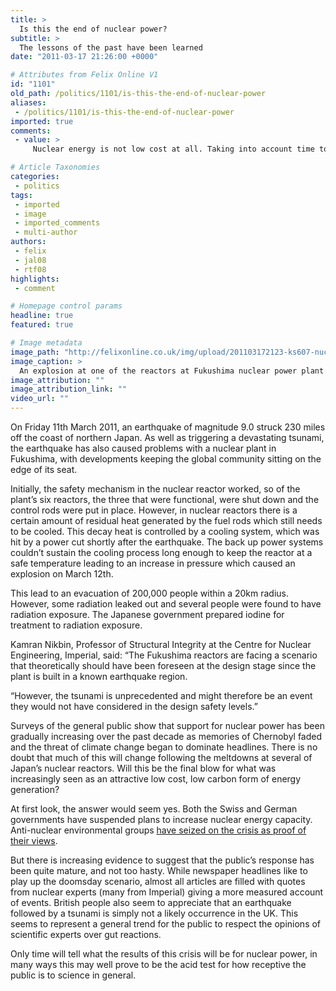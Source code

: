 ```yaml
---
title: >
  Is this the end of nuclear power?
subtitle: >
  The lessons of the past have been learned
date: "2011-03-17 21:26:00 +0000"

# Attributes from Felix Online V1
id: "1101"
old_path: /politics/1101/is-this-the-end-of-nuclear-power
aliases:
 - /politics/1101/is-this-the-end-of-nuclear-power
imported: true
comments:
 - value: >
     Nuclear energy is not low cost at all. Taking into account time to build new plants (10-20 years), costs for dealing with increasing radioactive waste, increasing price of nuclear fuel, and security problems it is <br>far wiser not to invest in new plants but in research <br>for alternative energy sources or alternative nuclear energy production cycles. Thorium seems to provide a much better scenario in terms of safety and nuclear waste amounts but, in my opinion, should be pursued only as alternative to research in renewable energy sources. The latter, when optimized and smartly "networked", will be by far the best option for a viable future.,Nuclear energy is not low cost at all. Taking into account time to build new plants (10-20 years), costs for dealing with increasing radioactive waste, increasing price of nuclear fuel, and security problems it is <br>far wiser not to invest in new plants but in research <br>for alternative energy sources or alternative nuclear energy production cycles. Thorium seems to pro

# Article Taxonomies
categories:
 - politics
tags:
 - imported
 - image
 - imported_comments
 - multi-author
authors:
 - felix
 - jal08
 - rtf08
highlights:
 - comment

# Homepage control params
headline: true
featured: true

# Image metadata
image_path: "http://felixonline.co.uk/img/upload/201103172123-ks607-nucleare.jpg"
image_caption: >
  An explosion at one of the reactors at Fukushima nuclear power plant
image_attribution: ""
image_attribution_link: ""
video_url: ""
---
```


On Friday 11th March 2011, an earthquake of magnitude 9.0 struck 230 miles off the coast of northern Japan. As well as triggering a devastating tsunami, the earthquake has also caused problems with a nuclear plant in Fukushima, with developments keeping the global community sitting on the edge of its seat.

Initially, the safety mechanism in the nuclear reactor worked, so of the plant’s six reactors, the three that were functional, were shut down and the control rods were put in place. However, in nuclear reactors there is a certain amount of residual heat generated by the fuel rods which still needs to be cooled. This decay heat is controlled by a cooling system, which was hit by a power cut shortly after the earthquake. The back up power systems couldn’t sustain the cooling process long enough to keep the reactor at a safe temperature leading to an increase in pressure which caused an explosion on March 12th.

This lead to an evacuation of 200,000 people within a 20km radius. However, some radiation leaked out and several people were found to have radiation exposure. The Japanese government prepared iodine for treatment to radiation exposure.

Kamran Nikbin, Professor of Structural Integrity at the Centre for Nuclear Engineering, Imperial, said: “The Fukushima reactors are facing a scenario that theoretically should have been foreseen at the design stage since the plant is built in a known earthquake region.

“However, the tsunami is unprecedented and might therefore be an event they would not have considered in the design safety levels.”

Surveys of the general public show that support for nuclear power has been gradually increasing over the past decade as memories of Chernobyl faded and the threat of climate change began to dominate headlines. There is no doubt that much of this will change following the meltdowns at several of Japan’s nuclear reactors. Will this be the final blow for what was increasingly seen as an attractive low cost, low carbon form of energy generation?

At first look, the answer would seem yes. Both the Swiss and German governments have suspended plans to increase nuclear energy capacity. Anti-nuclear environmental groups [have seized on the crisis as proof of their views](http://www.guardian.co.uk/commentisfree/2011/mar/14/japan-earthquake-nuclear-germany).

But there is increasing evidence to suggest that the public’s response has been quite mature, and not too hasty. While newspaper headlines like to play up the doomsday scenario, almost all articles are filled with quotes from nuclear experts (many from Imperial) giving a more measured account of events. British people also seem to appreciate that an earthquake followed by a tsunami is simply not a likely occurrence in the UK. This seems to represent a general trend for the public to respect the opinions of scientific experts over gut reactions.

Only time will tell what the results of this crisis will be for nuclear power, in many ways this may well prove to be the acid test for how receptive the public is to science in general.
